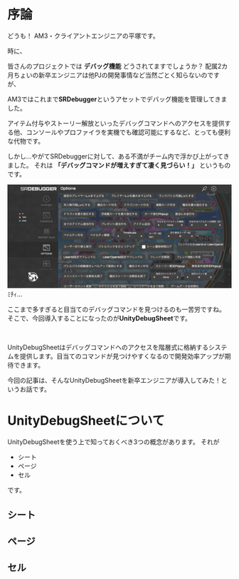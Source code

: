 # 序論
どうも！ AM3・クライアントエンジニアの平塚です。

時に、

皆さんのプロジェクトでは **デバッグ機能** どうされてますでしょうか？
配属2カ月ちょいの新卒エンジニアは他PJの開発事情など当然ごとく知らないのですが、

AM3ではこれまで**SRDebugger**というアセットでデバッグ機能を管理してきました。

アイテム付与やストーリー解放といったデバッグコマンドへのアクセスを提供する他、コンソールやプロファイラを実機でも確認可能にするなど、とっても便利な代物です。

しかし...やがてSRDebuggerに対して、ある不満がチーム内で浮かび上がってきました。
それは **「デバッグコマンドが増えすぎて凄く見づらい！」** というものです。

![srdebugger](https://raw.githubusercontent.com/kamahir0/TechArticle/master/UnityDebugSheetStart/IMG_7799.PNG)
ﾐﾁｨ...

ここまで多すぎると目当てのデバッグコマンドを見つけるのも一苦労ですね。
そこで、今回導入することになったのが**UnityDebugSheet**です。

![]()

UnityDebugSheetはデバッグコマンドへのアクセスを階層式に格納するシステムを提供します。目当てのコマンドが見つけやすくなるので開発効率アップが期待できます。

今回の記事は、そんなUnityDebugSheetを新卒エンジニアが導入してみた！というお話です。

# UnityDebugSheetについて
UnityDebugSheetを使う上で知っておくべき3つの概念があります。
それが

 * シート
 * ページ
 * セル

です。

## シート

## ページ

## セル

